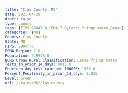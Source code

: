 ```yaml
---
title: "Clay County, MO"
date: 2021-04-29
draft: false
type: county
tags: [FIPS:29047.0,FEMA:7.0,Large fringe metro,Green]
categories: [MO]
County: Clay County
State: MO
FIPS: 29047.0
FEMA_Region: 7.0
Population: 249948.0
NCHS_Urban_Rural_Classification: Large fringe metro
Tests_in_prior_14_days: 4915.0
Fourteen_day_test_rate_per_100000: 1966.0
Percent_Positivity_in_prior_14_days: 0.035
Level: Green
url: /states/MO/clay-county
---
```



